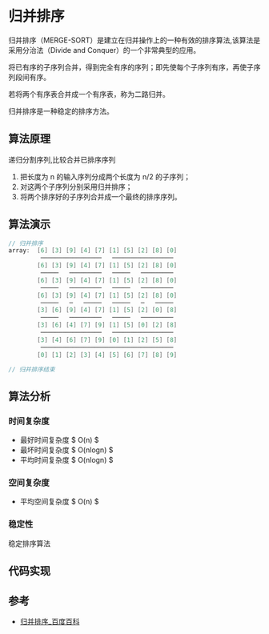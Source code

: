 # 归并排序

归并排序（MERGE-SORT）是建立在归并操作上的一种有效的排序算法,该算法是采用分治法（Divide and Conquer）的一个非常典型的应用。

将已有序的子序列合并，得到完全有序的序列；即先使每个子序列有序，再使子序列段间有序。

若将两个有序表合并成一个有序表，称为二路归并。

归并排序是一种稳定的排序方法。

## 算法原理

递归分割序列,比较合并已排序序列

1. 把长度为 n 的输入序列分成两个长度为 n/2 的子序列；
2. 对这两个子序列分别采用归并排序；
3. 将两个排序好的子序列合并成一个最终的排序序列。

## 算法演示

```c
// 归并排序
array:  [6] [3] [9] [4] [7] [1] [5] [2] [8] [0]
         ─────────────────   ─────────────────
        [6] [3] [9] [4] [7] [1] [5] [2] [8] [0]
         ─────   ─────────   ─────   ─────────
        [6] [3] [9] [4] [7] [1] [5] [2] [8] [0]
         ─────   ─────────   ─────   ─────────
        [6] [3] [9] [4] [7] [1] [5] [2] [8] [0]
         ─────   ─   ─────   ─────   ─   ─────
        [3] [6] [9] [4] [7] [1] [5] [2] [0] [8]
         ─────   ─────────   ─────   ─────────
        [3] [6] [4] [7] [9] [1] [5] [0] [2] [8]
         ─────────────────   ─────────────────
        [3] [4] [6] [7] [9] [0] [1] [2] [5] [8]
         ─────────────────────────────────────
        [0] [1] [2] [3] [4] [5] [6] [7] [8] [9]

// 归并排序结束
```

## 算法分析

### 时间复杂度

- 最好时间复杂度 $ O(n) $
- 最坏时间复杂度 $ O(nlogn) $
- 平均时间复杂度 $ O(nlogn) $

### 空间复杂度

- 平均空间复杂度 $ O(n) $

### 稳定性

稳定排序算法

## 代码实现

<!-- <code-group>
<code-block title="JavaScript">
<<< @/scripts/js/algorithm/mergeSort.js
</code-block>
</code-group> -->

## 参考

- [归并排序\_百度百科](https://baike.baidu.com/item/%E5%BD%92%E5%B9%B6%E6%8E%92%E5%BA%8F/1639015?fr=aladdin)
